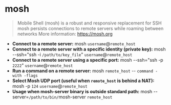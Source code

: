# mosh
> Mobile Shell (mosh) is a robust and responsive replacement for SSH
> mosh persists connections to remote servers while roaming between networks
> More information: <https://mosh.org>
- **Connect to a remote server:**
mosh `username`@`remote_host`
- **Connect to a remote server with a specific identity (private key):**
mosh --ssh="ssh -i `/path/to/key_file`" `username`@`remote_host`
- **Connect to a remote server using a specific port:**
mosh --ssh="ssh -p `2222`" `username`@`remote_host`
- **Run a command on a remote server:**
mosh `remote_host` -- `command -with -flags`
- **Select Mosh UDP port (useful when `remote_host` is behind a NAT):**
mosh -p `124` `username`@`remote_host`
- **Usage when mosh-server binary is outside standard path:**
mosh --server=`/path/to/bin/`mosh-server `remote_host`
